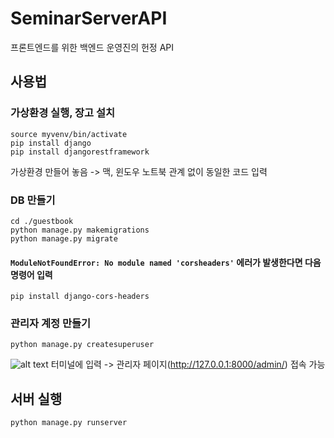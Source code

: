 # SeminarServerAPI

프론트엔드를 위한 백엔드 운영진의 헌정 API

## 사용법

### 가상환경 실행, 장고 설치

```
source myvenv/bin/activate
pip install django
pip install djangorestframework
```

가상환경 만들어 놓음 -> 맥, 윈도우 노트북 관계 없이 동일한 코드 입력

### DB 만들기

```
cd ./guestbook
python manage.py makemigrations
python manage.py migrate
```

#### `ModuleNotFoundError: No module named 'corsheaders'` 에러가 발생한다면 다음 명령어 입력
```
pip install django-cors-headers
```

### 관리자 계정 만들기

```
python manage.py createsuperuser
```

![alt text](image.png)
터미널에 입력 -> 관리자 페이지(http://127.0.0.1:8000/admin/) 접속 가능

## 서버 실행

```
python manage.py runserver
```
